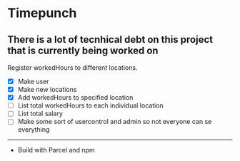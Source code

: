 # Timepunch
## There is a lot of tecnhical debt on this project that is currently being worked on

Register workedHours to different locations.


- [x] Make user <br>
- [x] Make new locations
- [x] Add workedHours to specified location
- [ ] List total workedHours to each individual location
- [ ] List total salary
- [ ] Make some sort of usercontrol and admin so not everyone can se everything

___________________
- Build with Parcel and npm

